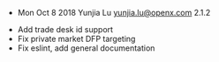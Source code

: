 * Mon Oct 8 2018 Yunjia Lu <yunjia.lu@openx.com> 2.1.2
- Add trade desk id support
- Fix private market DFP targeting
- Fix eslint, add general documentation